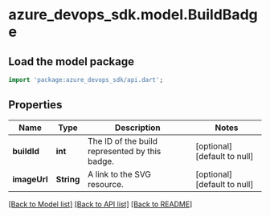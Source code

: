 # azure_devops_sdk.model.BuildBadge

## Load the model package
```dart
import 'package:azure_devops_sdk/api.dart';
```

## Properties
Name | Type | Description | Notes
------------ | ------------- | ------------- | -------------
**buildId** | **int** | The ID of the build represented by this badge. | [optional] [default to null]
**imageUrl** | **String** | A link to the SVG resource. | [optional] [default to null]

[[Back to Model list]](../README.md#documentation-for-models) [[Back to API list]](../README.md#documentation-for-api-endpoints) [[Back to README]](../README.md)


